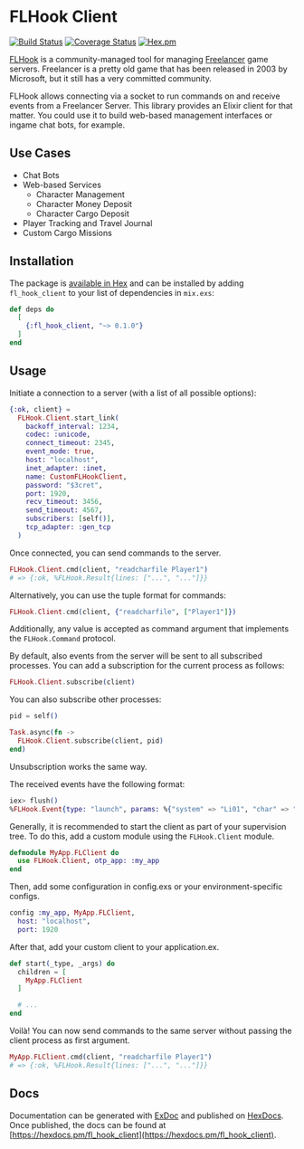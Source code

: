 # FLHook Client

[![Build Status](https://app.travis-ci.com/tlux/fl_hook_client.svg?branch=master)](https://app.travis-ci.com/tlux/fl_hook_client)
[![Coverage Status](https://coveralls.io/repos/github/tlux/fl_hook_client/badge.svg?branch=master)](https://coveralls.io/github/tlux/fl_hook_client?branch=master)
[![Hex.pm](https://img.shields.io/hexpm/v/fl_hook_client.svg)](https://hex.pm/packages/fl_hook_client)

[FLHook](https://github.com/DiscoveryGC/FLHook) is a community-managed tool for
managing [Freelancer](<https://en.wikipedia.org/wiki/Freelancer_(video_game)>)
game servers. Freelancer is a pretty old game that has been released in 2003 by
Microsoft, but it still has a very committed community.

FLHook allows connecting via a socket to run commands on and receive events from
a Freelancer Server. This library provides an Elixir client for that matter. You
could use it to build web-based management interfaces or ingame chat bots, for
example.

## Use Cases

- Chat Bots
- Web-based Services
  - Character Management
  - Character Money Deposit
  - Character Cargo Deposit
- Player Tracking and Travel Journal
- Custom Cargo Missions

## Installation

The package is [available in Hex](https://hex.pm/packages/fl_hook_client) and
can be installed by adding `fl_hook_client` to your list of dependencies in
`mix.exs`:

```elixir
def deps do
  [
    {:fl_hook_client, "~> 0.1.0"}
  ]
end
```

## Usage

Initiate a connection to a server (with a list of all possible options):

```elixir
{:ok, client} =
  FLHook.Client.start_link(
    backoff_interval: 1234,
    codec: :unicode,
    connect_timeout: 2345,
    event_mode: true,
    host: "localhost",
    inet_adapter: :inet,
    name: CustomFLHookClient,
    password: "$3cret",
    port: 1920,
    recv_timeout: 3456,
    send_timeout: 4567,
    subscribers: [self()],
    tcp_adapter: :gen_tcp
  )
```

Once connected, you can send commands to the server.

```elixir
FLHook.Client.cmd(client, "readcharfile Player1")
# => {:ok, %FLHook.Result{lines: ["...", "..."]}}
```

Alternatively, you can use the tuple format for commands:

```elixir
FLHook.Client.cmd(client, {"readcharfile", ["Player1"]})
```

Additionally, any value is accepted as command argument that implements the
`FLHook.Command` protocol.

By default, also events from the server will be sent to all subscribed
processes. You can add a subscription for the current process as follows:

```elixir
FLHook.Client.subscribe(client)
```

You can also subscribe other processes:

```elixir
pid = self()

Task.async(fn ->
  FLHook.Client.subscribe(client, pid)
end)
```

Unsubscription works the same way.

The received events have the following format:

```elixir
iex> flush()
%FLHook.Event{type: "launch", params: %{"system" => "Li01", "char" => "Player"}}
```

Generally, it is recommended to start the client as part of your supervision
tree. To do this, add a custom module using the `FLHook.Client` module.

```elixir
defmodule MyApp.FLClient do
  use FLHook.Client, otp_app: :my_app
end
```

Then, add some configuration in config.exs or your environment-specific configs.

```elixir
config :my_app, MyApp.FLClient,
  host: "localhost",
  port: 1920
```

After that, add your custom client to your application.ex.

```elixir
def start(_type, _args) do
  children = [
    MyApp.FLClient
  ]

  # ...
end
```

Voilà! You can now send commands to the same server without passing the client
process as first argument.

```elixir
MyApp.FLClient.cmd(client, "readcharfile Player1")
# => {:ok, %FLHook.Result{lines: ["...", "..."]}}
```

## Docs

Documentation can be generated with
[ExDoc](https://github.com/elixir-lang/ex_doc) and published on
[HexDocs](https://hexdocs.pm). Once published, the docs can be found at
[https://hexdocs.pm/fl_hook_client](https://hexdocs.pm/fl_hook_client).
